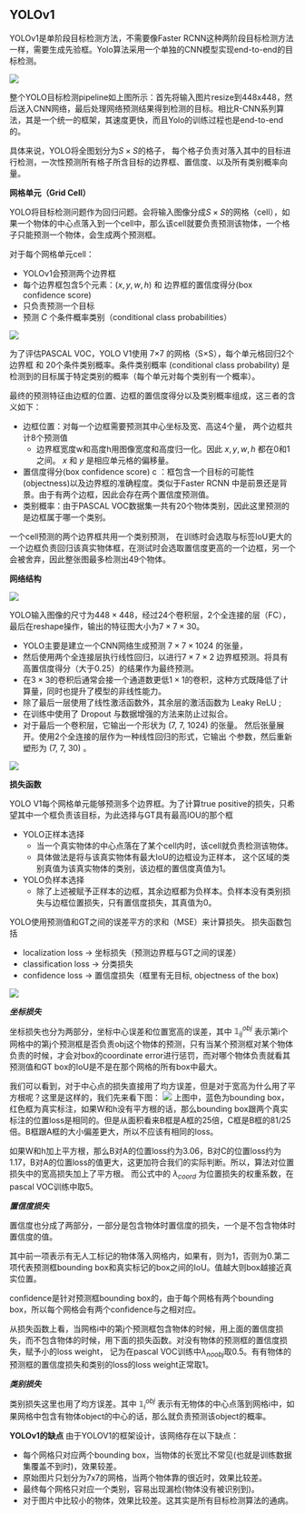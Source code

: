 ## YOLOv1

YOLOv1是单阶段目标检测方法，不需要像Faster RCNN这种两阶段目标检测方法一样，需要生成先验框。Yolo算法采用一个单独的CNN模型实现end-to-end的目标检测。

![](https://files.mdnice.com/user/15197/16e0a075-23f5-4a0c-933e-3f4bc4e95208.png)

整个YOLO目标检测pipeline如上图所示：首先将输入图片resize到448x448，然后送入CNN网络，最后处理网络预测结果得到检测的目标。相比R-CNN系列算法，其是一个统一的框架，其速度更快，而且Yolo的训练过程也是end-to-end的。

具体来说，YOLO将全图划分为$S×S$的格子， 每个格子负责对落入其中的目标进行检测，一次性预测所有格子所含目标的边界框、置信度、以及所有类别概率向量。

**网格单元（Grid Cell）**

YOLO将目标检测问题作为回归问题。会将输入图像分成$S \times S$的网格（cell），如果一个物体的中心点落入到一个cell中，那么该cell就要负责预测该物体，一个格子只能预测一个物体，会生成两个预测框。

对于每个网格单元cell：

* YOLOv1会预测两个边界框
* 每个边界框包含5个元素：$(x,y,w,h)$ 和 边界框的置信度得分(box confidence score)
* 只负责预测一个目标
* 预测 $C$ 个条件概率类别（conditional class probabilities）


![](https://files.mdnice.com/user/15197/1350715c-ec8a-42f1-8101-7f8df6e5bf41.png)

为了评估PASCAL VOC，YOLO V1使用 7×7 的网格（S×S），每个单元格回归2个边界框 和 20个条件类别概率。条件类别概率 (conditional class probability) 是检测到的目标属于特定类别的概率（每个单元对每个类别有一个概率）。

最终的预测特征由边框的位置、边框的置信度得分以及类别概率组成，这三者的含义如下：

* 边框位置：对每一个边框需要预测其中心坐标及宽、高这4个量， 两个边框共计8个预测值
  * 边界框宽度w和高度h用图像宽度和高度归一化。因此 $x, y, w, h$ 都在0和1之间。 $x$  和 $y$ 是相应单元格的偏移量。 
* 置信度得分(box confidence score)  c ：框包含一个目标的可能性(objectness)以及边界框的准确程度。类似于Faster RCNN 中是前景还是背景。由于有两个边框，因此会存在两个置信度预测值。
* 类别概率：由于PASCAL VOC数据集一共有20个物体类别，因此这里预测的是边框属于哪一个类别。

一个cell预测的两个边界框共用一个类别预测， 在训练时会选取与标签IoU更大的一个边框负责回归该真实物体框，在测试时会选取置信度更高的一个边框，另一个会被舍弃，因此整张图最多检测出49个物体。

**网络结构**

![](https://files.mdnice.com/user/15197/e650bb1e-437d-4c7e-8fe8-78f6bbba992c.png)

YOLO输入图像的尺寸为$448 \times 448$，经过24个卷积层，2个全连接的层（FC），最后在reshape操作，输出的特征图大小为$7 \times 7 \times 30$。

* YOLO主要是建立一个CNN网络生成预测 $7 \times 7 \times 1024$ 的张量，
* 然后使用两个全连接层执行线性回归，以进行$7 \times 7 \times 2$ 边界框预测。将具有高置信度得分（大于0.25）的结果作为最终预测。
* 在$3 \times 3$的卷积后通常会接一个通道数更低$1 \times 1$的卷积，这种方式既降低了计算量，同时也提升了模型的非线性能力。
* 除了最后一层使用了线性激活函数外，其余层的激活函数为 Leaky ReLU ;
* 在训练中使用了 Dropout 与数据增强的方法来防止过拟合。
* 对于最后一个卷积层，它输出一个形状为 (7, 7, 1024) 的张量。 然后张量展开。使用2个全连接的层作为一种线性回归的形式，它输出 个参数，然后重新塑形为 (7, 7, 30) 。


![](https://files.mdnice.com/user/15197/6641555f-f542-48e1-82c6-9fbd15a04dea.png)

**损失函数**

YOLO V1每个网格单元能够预测多个边界框。为了计算true positive的损失，只希望其中一个框负责该目标，为此选择与GT具有最高IOU的那个框

* YOLO正样本选择
  * 当一个真实物体的中心点落在了某个cell内时，该cell就负责检测该物体。
  * 具体做法是将与该真实物体有最大IoU的边框设为正样本， 这个区域的类别真值为该真实物体的类别，该边框的置信度真值为1。
* YOLO负样本选择
  * 除了上述被赋予正样本的边框，其余边框都为负样本。负样本没有类别损失与边框位置损失，只有置信度损失，其真值为0。

YOLO使用预测值和GT之间的误差平方的求和（MSE）来计算损失。 损失函数包括    

* localization loss -> 坐标损失（预测边界框与GT之间的误差）
* classification loss -> 分类损失
* confidence loss -> 置信度损失（框里有无目标, objectness of the box)

![](https://files.mdnice.com/user/15197/199b88f5-27b6-41af-a0c4-5b38e40e954b.png)

***坐标损失***

坐标损失也分为两部分，坐标中心误差和位置宽高的误差，其中 $\mathbb{1}^{obj}_{ij}$ 表示第i个网格中的第j个预测框是否负责obj这个物体的预测，只有当某个预测框对某个物体负责的时候，才会对box的coordinate error进行惩罚，而对哪个物体负责就看其预测值和GT box的IoU是不是在那个网格的所有box中最大。

我们可以看到，对于中心点的损失直接用了均方误差，但是对于宽高为什么用了平方根呢？这里是这样的，我们先来看下图：
![](https://files.mdnice.com/user/15197/b8ca33f9-48c7-4493-a28c-5580e471c55b.png)
上图中，蓝色为bounding box，红色框为真实标注，如果W和h没有平方根的话，那么bounding box跟两个真实标注的位置loss是相同的。但是从面积看来B框是A框的25倍，C框是B框的81/25倍。B框跟A框的大小偏差更大，所以不应该有相同的loss。

如果W和h加上平方根，那么B对A的位置loss约为3.06，B对C的位置loss约为1.17，B对A的位置loss的值更大，这更加符合我们的实际判断。所以，算法对位置损失中的宽高损失加上了平方根。
而公式中的 $\lambda_{coord}$ 为位置损失的权重系数，在pascal VOC训练中取5。

***置信度损失***

置信度也分成了两部分，一部分是包含物体时置信度的损失，一个是不包含物体时置信度的值。

其中前一项表示有无人工标记的物体落入网格内，如果有，则为1，否则为0.第二项代表预测框bounding box和真实标记的box之间的IoU。值越大则box越接近真实位置。

confidence是针对预测框bounding box的，由于每个网格有两个bounding box，所以每个网格会有两个confidence与之相对应。

从损失函数上看，当网格i中的第j个预测框包含物体的时候，用上面的置信度损失，而不包含物体的时候，用下面的损失函数。对没有物体的预测框的置信度损失，赋予小的loss weight， 记为在pascal VOC训练中$\lambda_{noobj}$取0.5。有有物体的预测框的置信度损失和类别的loss的loss weight正常取1。

***类别损失***

类别损失这里也用了均方误差。其中 $\mathbb{1}^{obj}_{i}$ 表示有无物体的中心点落到网格i中，如果网格中包含有物体object的中心的话，那么就负责预测该object的概率。

**YOLOv1的缺点**
由于YOLOV1的框架设计，该网络存在以下缺点：

* 每个网格只对应两个bounding box，当物体的长宽比不常见(也就是训练数据集覆盖不到时)，效果较差。
* 原始图片只划分为7x7的网格，当两个物体靠的很近时，效果比较差。
* 最终每个网格只对应一个类别，容易出现漏检(物体没有被识别到)。
* 对于图片中比较小的物体，效果比较差。这其实是所有目标检测算法的通病。
